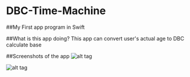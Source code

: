 # DBC-Time-Machine
##My First app program in Swift

##What is this app doing?
This app can convert user's actual age to DBC calculate base


##Screenshots of the app
![alt tag](https://cloud.githubusercontent.com/assets/17296898/16765017/303761fc-4864-11e6-9b65-2fbc90f841f6.png)

![alt tag](https://cloud.githubusercontent.com/assets/17296898/16765016/30327bd8-4864-11e6-84cc-37eb0806de5b.png)

